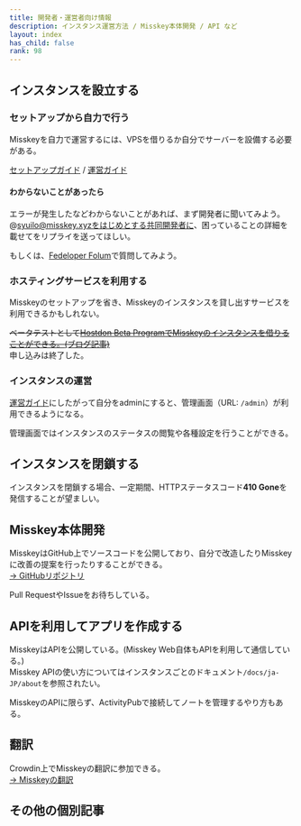 ```yaml
---
title: 開発者・運営者向け情報
description: インスタンス運営方法 / Misskey本体開発 / API など
layout: index
has_child: false
rank: 98
---
```

## インスタンスを設立する
### セットアップから自力で行う
Misskeyを自力で運営するには、VPSを借りるか自分でサーバーを設備する必要がある。

[セットアップガイド](https://github.com/syuilo/misskey/blob/master/docs/setup.ja.md) / [運営ガイド](https://github.com/syuilo/misskey/blob/master/docs/manage.ja.md)

#### わからないことがあったら
エラーが発生したなどわからないことがあれば、まず開発者に聞いてみよう。  
@syuilo@misskey.xyzをはじめとする共同開発者に、困っていることの詳細を載せてをリプライを送ってほしい。

もしくは、[Fedeloper Folum](https://forum.fedeloper.jp/)で質問してみよう。

### ホスティングサービスを利用する
Misskeyのセットアップを省き、Misskeyのインスタンスを貸し出すサービスを利用できるかもしれない。

~~ベータテストとして[Hostdon Beta ProgramでMisskeyのインスタンスを借りることができる。](https://beta.hostdon.jp/)[(ブログ記事)](../../blog/2018/08/12_3_hostdon/)~~  
申し込みは終了した。

### インスタンスの運営
[運営ガイド](https://github.com/syuilo/misskey/blob/master/docs/manage.ja.md)にしたがって自分をadminにすると、管理画面（URL: `/admin`）が利用できるようになる。

管理画面ではインスタンスのステータスの閲覧や各種設定を行うことができる。

## インスタンスを閉鎖する
インスタンスを閉鎖する場合、一定期間、HTTPステータスコード**410 Gone**を発信することが望ましい。

## Misskey本体開発
MisskeyはGitHub上でソースコードを公開しており、自分で改造したりMisskeyに改善の提案を行ったりすることができる。  
[→ GitHubリポジトリ](https://github.com/syuilo/misskey)

Pull RequestやIssueをお待ちしている。

## APIを利用してアプリを作成する
MisskeyはAPIを公開している。(Misskey Web自体もAPIを利用して通信している。)  
Misskey APIの使い方についてはインスタンスごとのドキュメント`/docs/ja-JP/about`を参照されたい。

MisskeyのAPIに限らず、ActivityPubで接続してノートを管理するやり方もある。

## 翻訳
Crowdin上でMisskeyの翻訳に参加できる。  
[→ Misskeyの翻訳](https://github.com/syuilo/misskey/blob/master/docs/translate.ja.md)

## その他の個別記事